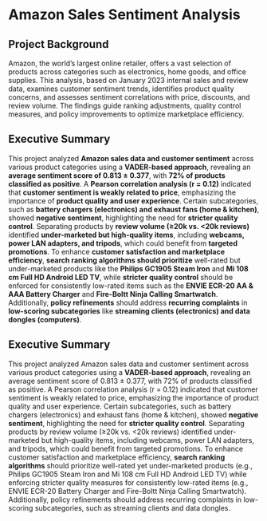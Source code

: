 # Amazon Sales Sentiment Analysis

## Project Background
Amazon, the world’s largest online retailer, offers a vast selection of products across categories such as electronics, home goods, and office supplies. This analysis, based on January 2023 internal sales and review data, examines customer sentiment trends, identifies product quality concerns, and assesses sentiment correlations with price, discounts, and review volume. The findings guide ranking adjustments, quality control measures, and policy improvements to optimize marketplace efficiency.

## Executive Summary

This project analyzed **Amazon sales data and customer sentiment** across various product categories using a **VADER-based approach**, revealing an **average sentiment score of 0.813 ± 0.377**, with **72% of products classified as positive**. A **Pearson correlation analysis (r = 0.12)** indicated that **customer sentiment is weakly related to price**, emphasizing the importance of **product quality and user experience**. Certain subcategories, such as **battery chargers (electronics) and exhaust fans (home & kitchen)**, showed **negative sentiment**, highlighting the need for **stricter quality control**. Separating products by **review volume (≥20k vs. <20k reviews)** identified **under-marketed but high-quality items**, including **webcams, power LAN adapters, and tripods**, which could benefit from **targeted promotions**. To enhance **customer satisfaction and marketplace efficiency**, **search ranking algorithms should prioritize** well-rated but under-marketed products like the **Philips GC1905 Steam Iron** and **Mi 108 cm Full HD Android LED TV**, while **stricter quality control** should be enforced for consistently low-rated items such as the **ENVIE ECR-20 AA & AAA Battery Charger** and **Fire-Boltt Ninja Calling Smartwatch**. Additionally, **policy refinements** should address **recurring complaints** in **low-scoring subcategories** like **streaming clients (electronics) and data dongles (computers)**.

## Executive Summary

This project analyzed Amazon sales data and customer sentiment across various product categories using a **VADER-based approach**, revealing an average sentiment score of 0.813 ± 0.377, with 72% of products classified as positive. A Pearson correlation analysis (r = 0.12) indicated that customer sentiment is weakly related to price, emphasizing the importance of product quality and user experience. Certain subcategories, such as battery chargers (electronics) and exhaust fans (home & kitchen), showed **negative sentiment**, highlighting the need for **stricter quality control**. Separating products by review volume (≥20k vs. <20k reviews) identified under-marketed but high-quality items, including webcams, power LAN adapters, and tripods, which could benefit from targeted promotions. To enhance customer satisfaction and marketplace efficiency, **search ranking algorithms** should prioritize well-rated yet under-marketed products (e.g., Philips GC1905 Steam Iron and Mi 108 cm Full HD Android LED TV) while enforcing stricter quality measures for consistently low-rated items (e.g., ENVIE ECR-20 Battery Charger and Fire-Boltt Ninja Calling Smartwatch). Additionally, policy refinements should address recurring complaints in low-scoring subcategories, such as streaming clients and data dongles.
